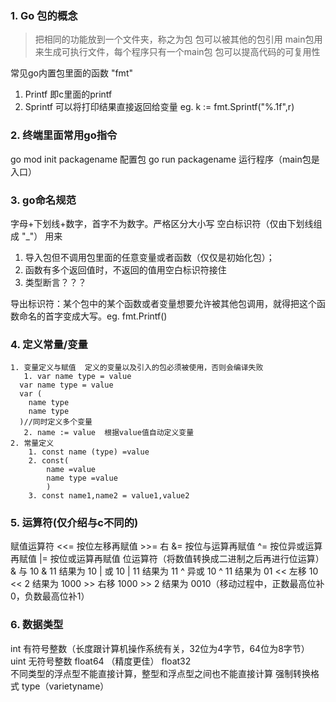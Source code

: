 ### 1. Go 包的概念
> 把相同的功能放到一个文件夹，称之为包
> 包可以被其他的包引用
> main包用来生成可执行文件，每个程序只有一个main包
> 包可以提高代码的可复用性
>
常见go内置包里面的函数
"fmt"
   1. Printf  即c里面的printf
   2. Sprintf 可以将打印结果直接返回给变量 eg. k := fmt.Sprintf("%.1f",r)
### 2. 终端里面常用go指令
   go mod init packagename  配置包
   go run packagename       运行程序（main包是入口）

### 3. go命名规范
   字母+下划线+数字，首字不为数字。严格区分大小写
   空白标识符（仅由下划线组成  "_"） 用来  
   1. 导入包但不调用包里面的任意变量或者函数（仅仅是初始化包）；
   2. 函数有多个返回值时，不返回的值用空白标识符接住
   3. 类型断言？？？

   导出标识符：某个包中的某个函数或者变量想要允许被其他包调用，就得把这个函数命名的首字变成大写。eg. fmt.Printf()

### 4. 定义常量/变量 
    1. 变量定义与赋值  定义的变量以及引入的包必须被使用，否则会编译失败
       1. var name type = value
      var name type = value   
      var (
        name type
        name type
      )//同时定义多个变量
       2. name := value  根据value值自动定义变量
    2. 常量定义 
        1. const name (type) =value
        2. const(
            name =value
            name type =value
            )
        3. const name1,name2 = value1,value2

### 5. 运算符(仅介绍与c不同的)
赋值运算符  <<= 按位左移再赋值
           >>=     右
           &=  按位与运算再赋值
           ^=  按位异或运算再赋值
           |=  按位或运算再赋值
位运算符（将数值转换成二进制之后再进行位运算）  
         &  与    10 & 11 结果为 10
         |  或    10 | 11 结果为 11
         ^  异或  10 ^ 11 结果为 01
         << 左移  10 << 2 结果为 1000
         >> 右移  1000 >> 2 结果为 0010（移动过程中，正数最高位补0，负数最高位补1）

### 6. 数据类型
   int 有符号整数（长度跟计算机操作系统有关，32位为4字节，64位为8字节）
   uint 无符号整数
   float64 （精度更佳）
   float32  
   不同类型的浮点型不能直接计算，整型和浮点型之间也不能直接计算   强制转换格式 type（varietyname）
